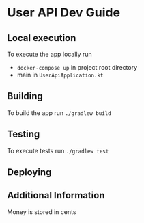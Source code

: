 # User API Dev Guide

## Local execution
To execute the app locally run 
 - `docker-compose up` in project root directory
 - main in `UserApiApplication.kt`
## Building
To build the app run
`./gradlew build`
## Testing
To execute tests run
`./gradlew test`
## Deploying

## Additional Information
Money is stored in cents